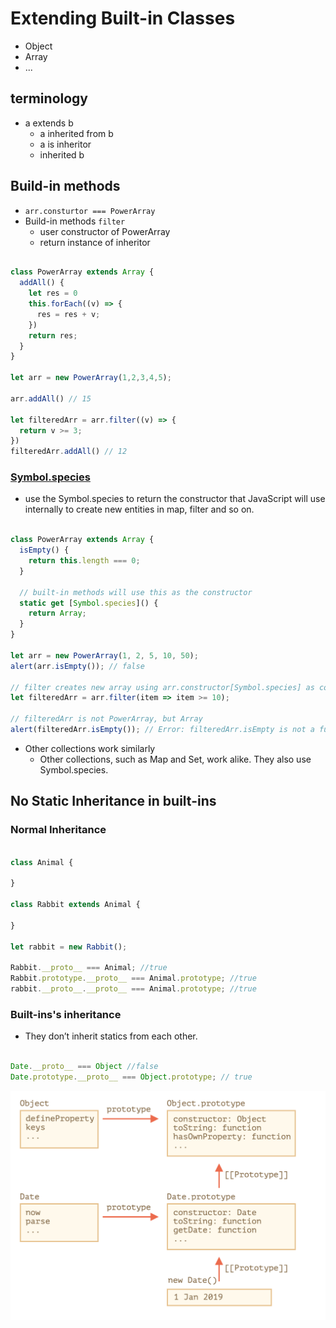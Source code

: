 # Extending Built-in Classes
* Object
* Array
* ...

## terminology
* a extends b
  * a inherited from b
  * a is inheritor
  * inherited b 

## Build-in methods
* `arr.consturtor === PowerArray`
* Build-in methods `filter`
  * user constructor of PowerArray
  * return instance of inheritor


```js

class PowerArray extends Array {
  addAll() {
    let res = 0
    this.forEach((v) => {
      res = res + v;
    })
    return res;
  }
}

let arr = new PowerArray(1,2,3,4,5);

arr.addAll() // 15

let filteredArr = arr.filter((v) => {
  return v >= 3;
})
filteredArr.addAll() // 12


```

### [Symbol.species](https://developer.mozilla.org/en-US/docs/Web/JavaScript/Reference/Global_Objects/Symbol/species)
* use the Symbol.species to return the constructor that JavaScript will use internally to create new entities in map, filter and so on.


```js

class PowerArray extends Array {
  isEmpty() {
    return this.length === 0;
  }

  // built-in methods will use this as the constructor
  static get [Symbol.species]() {
    return Array;
  }
}

let arr = new PowerArray(1, 2, 5, 10, 50);
alert(arr.isEmpty()); // false

// filter creates new array using arr.constructor[Symbol.species] as constructor
let filteredArr = arr.filter(item => item >= 10);

// filteredArr is not PowerArray, but Array
alert(filteredArr.isEmpty()); // Error: filteredArr.isEmpty is not a function


```

* Other collections work similarly
  * Other collections, such as Map and Set, work alike. They also use Symbol.species.



## No Static Inheritance in built-ins

### Normal Inheritance

```js

class Animal {

}

class Rabbit extends Animal {

}

let rabbit = new Rabbit();

Rabbit.__proto__ === Animal; //true
Rabbit.prototype.__proto__ === Animal.prototype; //true
rabbit.__proto__.__proto__ === Animal.prototype; //true

```

### Built-ins's inheritance
* They don’t inherit statics from each other.


```js

Date.__proto__ === Object //false
Date.prototype.__proto__ === Object.prototype; // true


```

<img src="./assets/built-ins_inheritance.png">
